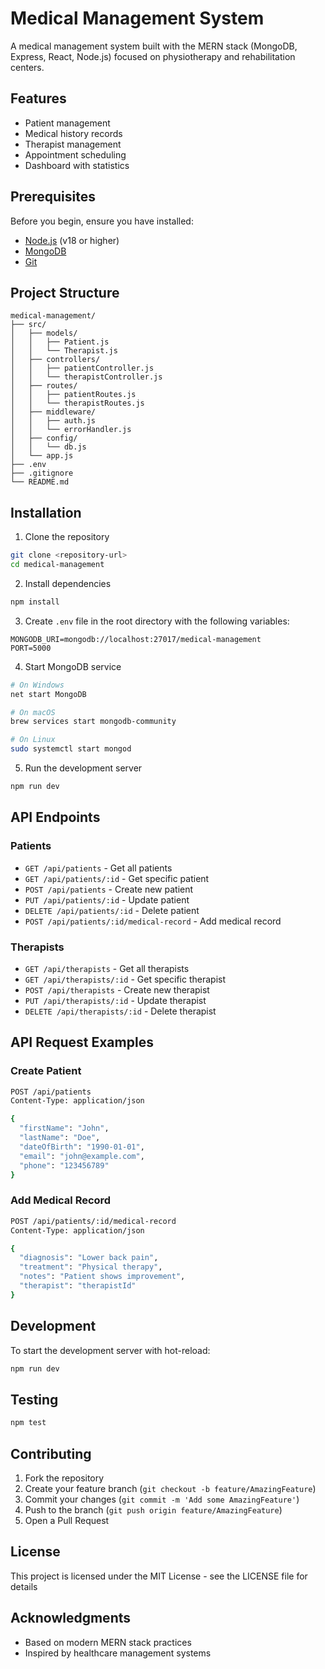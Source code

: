 # Medical Management System

A medical management system built with the MERN stack (MongoDB, Express, React, Node.js) focused on physiotherapy and rehabilitation centers.

## Features

- Patient management
- Medical history records
- Therapist management
- Appointment scheduling
- Dashboard with statistics

## Prerequisites

Before you begin, ensure you have installed:
- [Node.js](https://nodejs.org/) (v18 or higher)
- [MongoDB](https://www.mongodb.com/try/download/community)
- [Git](https://git-scm.com/)

## Project Structure

```
medical-management/
├── src/
│   ├── models/
│   │   ├── Patient.js
│   │   └── Therapist.js
│   ├── controllers/
│   │   ├── patientController.js
│   │   └── therapistController.js
│   ├── routes/
│   │   ├── patientRoutes.js
│   │   └── therapistRoutes.js
│   ├── middleware/
│   │   ├── auth.js
│   │   └── errorHandler.js
│   ├── config/
│   │   └── db.js
│   └── app.js
├── .env
├── .gitignore
└── README.md
```

## Installation

1. Clone the repository
```bash
git clone <repository-url>
cd medical-management
```

2. Install dependencies
```bash
npm install
```

3. Create `.env` file in the root directory with the following variables:
```env
MONGODB_URI=mongodb://localhost:27017/medical-management
PORT=5000
```

4. Start MongoDB service
```bash
# On Windows
net start MongoDB

# On macOS
brew services start mongodb-community

# On Linux
sudo systemctl start mongod
```

5. Run the development server
```bash
npm run dev
```

## API Endpoints

### Patients
- `GET /api/patients` - Get all patients
- `GET /api/patients/:id` - Get specific patient
- `POST /api/patients` - Create new patient
- `PUT /api/patients/:id` - Update patient
- `DELETE /api/patients/:id` - Delete patient
- `POST /api/patients/:id/medical-record` - Add medical record

### Therapists
- `GET /api/therapists` - Get all therapists
- `GET /api/therapists/:id` - Get specific therapist
- `POST /api/therapists` - Create new therapist
- `PUT /api/therapists/:id` - Update therapist
- `DELETE /api/therapists/:id` - Delete therapist

## API Request Examples

### Create Patient
```bash
POST /api/patients
Content-Type: application/json

{
  "firstName": "John",
  "lastName": "Doe",
  "dateOfBirth": "1990-01-01",
  "email": "john@example.com",
  "phone": "123456789"
}
```

### Add Medical Record
```bash
POST /api/patients/:id/medical-record
Content-Type: application/json

{
  "diagnosis": "Lower back pain",
  "treatment": "Physical therapy",
  "notes": "Patient shows improvement",
  "therapist": "therapistId"
}
```

## Development

To start the development server with hot-reload:
```bash
npm run dev
```

## Testing

```bash
npm test
```

## Contributing

1. Fork the repository
2. Create your feature branch (`git checkout -b feature/AmazingFeature`)
3. Commit your changes (`git commit -m 'Add some AmazingFeature'`)
4. Push to the branch (`git push origin feature/AmazingFeature`)
5. Open a Pull Request

## License

This project is licensed under the MIT License - see the LICENSE file for details

## Acknowledgments

- Based on modern MERN stack practices
- Inspired by healthcare management systems
